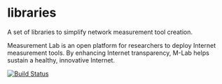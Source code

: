 libraries
=========

A set of libraries to simplify network measurement tool creation.

Measurement Lab is an open platform for researchers to deploy Internet
measurement tools. By enhancing Internet transparency, M-Lab helps sustain a healthy, innovative Internet.

[![Build Status](https://drone.io/github.com/m-lab/libraries/status.png)](https://drone.io/github.com/m-lab/libraries/latest)
